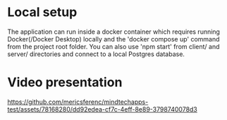 # Local setup

The application can run inside a docker container which requires running Docker(/Docker Desktop) locally and the 'docker compose up' command from the project root folder.
You can also use 'npm start' from client/ and server/ directories and connect to a local Postgres database.

# Video presentation

https://github.com/mericsferenc/mindtechapps-test/assets/78168280/dd92edea-cf7c-4eff-8e89-3798740078d3

